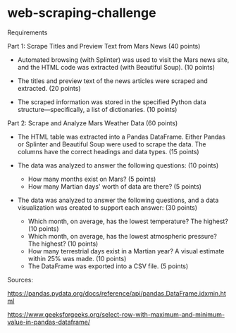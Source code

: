 # web-scraping-challenge

Requirements

Part 1: Scrape Titles and Preview Text from Mars News (40 points)
- Automated browsing (with Splinter) was used to visit the Mars news site, and the HTML code was extracted (with Beautiful Soup). (10 points)

- The titles and preview text of the news articles were scraped and extracted. (20 points)

- The scraped information was stored in the specified Python data structure—specifically, a list of dictionaries. (10 points)

Part 2: Scrape and Analyze Mars Weather Data (60 points)
- The HTML table was extracted into a Pandas DataFrame. Either Pandas or Splinter and Beautiful Soup were used to scrape the data. The columns have the correct headings and data types. (15 points)

- The data was analyzed to answer the following questions: (10 points)
    - How many months exist on Mars? (5 points)
    - How many Martian days' worth of data are there? (5 points)

- The data was analyzed to answer the following questions, and a data visualization was created to support each answer: (30 points)
    - Which month, on average, has the lowest temperature? The highest? (10 points)
    - Which month, on average, has the lowest atmospheric pressure? The highest? (10 points)
    - How many terrestrial days exist in a Martian year? A visual estimate within 25% was made. (10 points)
    - The DataFrame was exported into a CSV file. (5 points)

Sources:

https://pandas.pydata.org/docs/reference/api/pandas.DataFrame.idxmin.html

https://www.geeksforgeeks.org/select-row-with-maximum-and-minimum-value-in-pandas-dataframe/